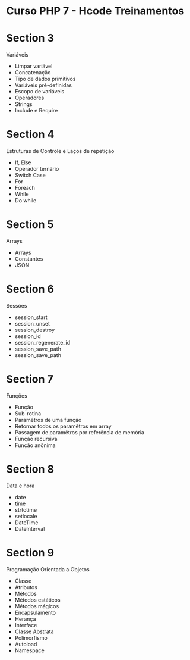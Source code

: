 # Curso PHP 7 - Hcode Treinamentos
# Section 3
Variáveis
- Limpar variável
- Concatenação
- Tipo de dados primitivos
- Variáveis pré-definidas
- Escopo de variáveis
- Operadores
- Strings
- Include e Require

# Section 4
Estruturas de Controle e Laços de repetição
- If, Else
- Operador ternário
- Switch Case
- For
- Foreach
- While
- Do while

# Section 5
Arrays
- Arrays
- Constantes
- JSON

# Section 6
Sessões
- session_start
- session_unset
- session_destroy
- session_id
- session_regenerate_id
- session_save_path
- session_save_path

# Section 7
Funções
- Função
- Sub-rotina
- Paramêtros de uma função
- Retornar todos os paramêtros em array
- Passagem de paramêtros por referência de memória
- Função recursiva
- Função anônima

# Section 8
Data e hora
- date
- time
- strtotime
- setlocale
- DateTime
- DateInterval

# Section 9
Programação Orientada a Objetos
- Classe
- Atributos
- Métodos
- Métodos estáticos
- Métodos mágicos
- Encapsulamento
- Herança
- Interface
- Classe Abstrata
- Polimorfismo
- Autoload
- Namespace
